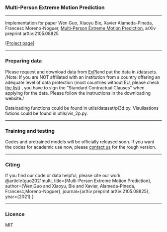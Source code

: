 
### Multi-Person Extreme Motion Prediction
---
Implementation for paper
Wen Guo, Xiaoyu Bie, Xavier Alameda-Pineda, Francesc Moreno-Noguer,
[Multi-Person Extreme Motion Prediction](https://arxiv.org/abs/2105.08825),
arXiv preprint arXiv:2105.08825

[[Project page](https://team.inria.fr/robotlearn/multi-person-extreme-motion-prediction/)]

---
### Preparing data
Please request and download data from [ExPI](https://zenodo.org/record/5578329#.YbjaLPHMK3J)and put the data in /datasets.
/Note: If you are NOT affiliated with an institution from a country offering an adequate level of data protection 
(most countries without EU, please check [the list](https://ec.europa.eu/info/law/law-topic/data-protection/international-dimension-data-protection/adequacy-decisions_en))
, you have to sign the "Standard Contractual Clauses" when applying for the data. Please follow the instructions in the downloading website./

Dataloading functions could be found in utils/dataset/pi3d.py. Visulisations futions could be found in utils/vis_2p.py.

---
### Training and testing
Codes and pretrained models will be officially released soon. 
If you want the codes for academic use now, please [contact us](wen.guo@inria.fr) for the rough version.

---
### Citing
If you find our code or data helpful, please cite our work
@article{guo2021multi,
    title={Multi-Person Extreme Motion Prediction}, 
    author={Wen,Guo and Xiaoyu, Bie and Xavier, Alameda-Pineda, Francesc,Moreno-Noguer}, 
    journal={arXiv preprint arXiv:2105.08825}, 
    year={2021} }

---
### Licence
MIT


